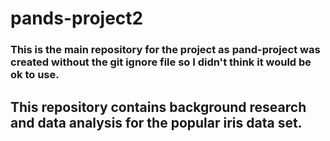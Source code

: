 # pands-project2
### This is the main repository for the project as pand-project was created without the git ignore file so I didn't think it would be ok to use.
## This repository contains background research and data analysis for the popular iris data set.
